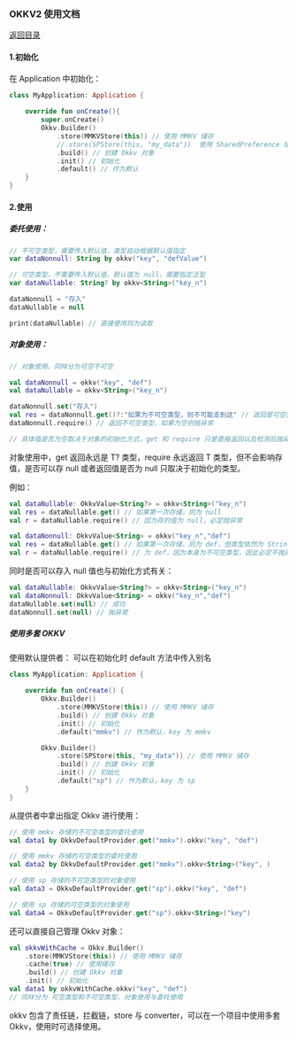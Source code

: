 ### OKKV2 使用文档

[返回目录](./menu.md)

#### 1.初始化

在 Application 中初始化：

```kotlin
class MyApplication: Application {
    
    override fun onCreate(){
        super.onCreate()
        Okkv.Builder()
            .store(MMKVStore(this)) // 使用 MMKV 储存
            //.store(SPStore(this, "my_data"))  使用 SharedPreference 储存
            .build() // 创建 Okkv 对象
            .init() // 初始化
            .default() // 作为默认
    }
}
```

#### 2.使用

##### 委托使用：

```kotlin
// 不可空类型，需要传入默认值，类型自动根据默认值指定
var dataNonnull: String by okkv("key", "defValue")

// 可空类型，不需要传入默认值，默认值为 null，需要指定泛型
var dataNullable: String? by okkv<String>("key_n")

dataNonnull = "存入"
dataNullable = null

print(dataNullable) // 直接使用则为读取
```

##### 对象使用：



```kotlin
// 对象使用，同样分为可空不可空

val dataNonnull = okkv("key", "def")
val dataNullable = okkv<String>("key_n")

dataNonnull.set("存入")
val res = dataNonnull.get()?:"如果为不可空类型，则不可能走到这" // 返回是可空类型
dataNonnull.require() // 返回不可空类型，如果为空则抛异常

// 具体值是否为空取决于对象的初始化方式，get 和 require 只是直接返回以及检测后抛异常，不会影响具体的存值
```

对象使用中，get 返回永远是 T? 类型，require 永远返回 T 类型，但不会影响存值，是否可以存 null 或者返回值是否为 null 只取决于初始化的类型。

例如：
```kotlin
val dataNullable: OkkvValue<String?> = okkv<String>("key_n")
val res = dataNullable.get() // 如果第一次存储，则为 null
val r = dataNullable.require() // 因为存的值为 null，必定抛异常
```

```kotlin
val dataNonnull: OkkvValue<String> = okkv("key_n","def")
val res = dataNullable.get() // 如果第一次存储，则为 def，但类型依然为 String? 需要进行处理
val r = dataNullable.require() // 为 def，因为本身为不可空类型，因此必定不抛异常
```

同时是否可以存入 null 值也与初始化方式有关：
```kotlin
val dataNullable: OkkvValue<String?> = okkv<String>("key_n")
val dataNonnull: OkkvValue<String> = okkv("key_n","def")
dataNullable.set(null) // 成功
dataNonnull.set(null) // 抛异常
```

##### 使用多套 OKKV

使用默认提供者：
可以在初始化时 default 方法中传入别名
```kotlin
class MyApplication: Application {
    
    override fun onCreate() {
        Okkv.Builder()
            .store(MMKVStore(this)) // 使用 MMKV 储存
            .build() // 创建 Okkv 对象
            .init() // 初始化
            .default("mmkv") // 作为默认，key 为 mmkv

        Okkv.Builder()
            .store(SPStore(this, "my_data")) // 使用 MMKV 储存
            .build() // 创建 Okkv 对象
            .init() // 初始化
            .default("sp") // 作为默认，key 为 sp
    }
}
```

从提供者中拿出指定 Okkv 进行使用：
```kotlin
// 使用 mmkv 存储的不可空类型的委托使用
val data1 by OkkvDefaultProvider.get("mmkv").okkv("key", "def")

// 使用 mmkv 存储的可空类型的委托使用
val data2 by OkkvDefaultProvider.get("mmkv").okkv<String>("key", )

// 使用 sp 存储的不可空类型的对象使用
val data3 = OkkvDefaultProvider.get("sp").okkv("key", "def")

// 使用 sp 存储的可空类型的对象使用
val data4 = OkkvDefaultProvider.get("sp").okkv<String>("key")
```

还可以直接自己管理 Okkv 对象：
```kotlin
val okkvWithCache = Okkv.Builder()
    .store(MMKVStore(this)) // 使用 MMKV 储存
    .cache(true) // 使用缓存
    .build() // 创建 Okkv 对象
    .init() // 初始化
val data1 by okkvWithCache.okkv("key", "def")
// 同样分为 可空类型和不可空类型，对象使用与委托使用
```

okkv 包含了责任链，拦截链，store 与 converter，可以在一个项目中使用多套 Okkv，使用时可选择使用。
